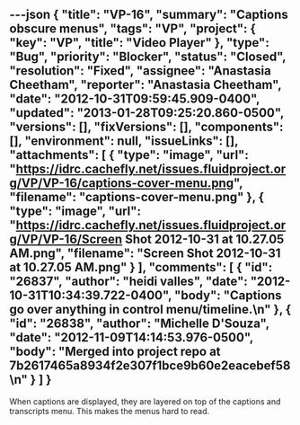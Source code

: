 ---json
{
  "title": "VP-16",
  "summary": "Captions obscure menus",
  "tags": "VP",
  "project": {
    "key": "VP",
    "title": "Video Player"
  },
  "type": "Bug",
  "priority": "Blocker",
  "status": "Closed",
  "resolution": "Fixed",
  "assignee": "Anastasia Cheetham",
  "reporter": "Anastasia Cheetham",
  "date": "2012-10-31T09:59:45.909-0400",
  "updated": "2013-01-28T09:25:20.860-0500",
  "versions": [],
  "fixVersions": [],
  "components": [],
  "environment": null,
  "issueLinks": [],
  "attachments": [
    {
      "type": "image",
      "url": "https://idrc.cachefly.net/issues.fluidproject.org/VP/VP-16/captions-cover-menu.png",
      "filename": "captions-cover-menu.png"
    },
    {
      "type": "image",
      "url": "https://idrc.cachefly.net/issues.fluidproject.org/VP/VP-16/Screen Shot 2012-10-31 at 10.27.05 AM.png",
      "filename": "Screen Shot 2012-10-31 at 10.27.05 AM.png"
    }
  ],
  "comments": [
    {
      "id": "26837",
      "author": "heidi valles",
      "date": "2012-10-31T10:34:39.722-0400",
      "body": "Captions go over anything in control menu/timeline.\n"
    },
    {
      "id": "26838",
      "author": "Michelle D'Souza",
      "date": "2012-11-09T14:14:53.976-0500",
      "body": "Merged into project repo at 7b2617465a8934f2e307f1bce9b60e2eacebef58\n"
    }
  ]
}
---
When captions are displayed, they are layered on top of the captions and transcripts menu. This makes the menus hard to read.

        